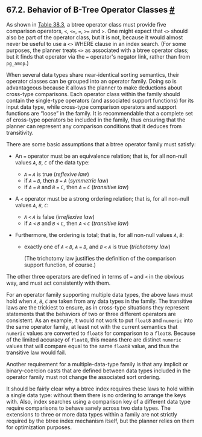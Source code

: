 ## 67.2. Behavior of B-Tree Operator Classes [#](#BTREE-BEHAVIOR)

As shown in [Table 38.3](xindex.html#XINDEX-BTREE-STRAT-TABLE "Table 38.3. B-Tree Strategies"), a btree operator class must provide five comparison operators, `<`, `<=`, `=`, `>=` and `>`. One might expect that `<>` should also be part of the operator class, but it is not, because it would almost never be useful to use a `<>` WHERE clause in an index search. (For some purposes, the planner treats `<>` as associated with a btree operator class; but it finds that operator via the `=` operator's negator link, rather than from `pg_amop`.)

When several data types share near-identical sorting semantics, their operator classes can be grouped into an operator family. Doing so is advantageous because it allows the planner to make deductions about cross-type comparisons. Each operator class within the family should contain the single-type operators (and associated support functions) for its input data type, while cross-type comparison operators and support functions are “loose” in the family. It is recommendable that a complete set of cross-type operators be included in the family, thus ensuring that the planner can represent any comparison conditions that it deduces from transitivity.

There are some basic assumptions that a btree operator family must satisfy:

* An `=` operator must be an equivalence relation; that is, for all non-null values *`A`*, *`B`*, *`C`* of the data type:

  * *`A`* `=` *`A`* is true (*reflexive law*)
  * if *`A`* `=` *`B`*, then *`B`* `=` *`A`* (*symmetric law*)
  * if *`A`* `=` *`B`* and *`B`* `=` *`C`*, then *`A`* `=` *`C`* (*transitive law*)

* A `<` operator must be a strong ordering relation; that is, for all non-null values *`A`*, *`B`*, *`C`*:

  * *`A`* `<` *`A`* is false (*irreflexive law*)
  * if *`A`* `<` *`B`* and *`B`* `<` *`C`*, then *`A`* `<` *`C`* (*transitive law*)

* Furthermore, the ordering is total; that is, for all non-null values *`A`*, *`B`*:

  * exactly one of *`A`* `<` *`B`*, *`A`* `=` *`B`*, and *`B`* `<` *`A`* is true (*trichotomy law*)

    (The trichotomy law justifies the definition of the comparison support function, of course.)

The other three operators are defined in terms of `=` and `<` in the obvious way, and must act consistently with them.

For an operator family supporting multiple data types, the above laws must hold when *`A`*, *`B`*, *`C`* are taken from any data types in the family. The transitive laws are the trickiest to ensure, as in cross-type situations they represent statements that the behaviors of two or three different operators are consistent. As an example, it would not work to put `float8` and `numeric` into the same operator family, at least not with the current semantics that `numeric` values are converted to `float8` for comparison to a `float8`. Because of the limited accuracy of `float8`, this means there are distinct `numeric` values that will compare equal to the same `float8` value, and thus the transitive law would fail.

Another requirement for a multiple-data-type family is that any implicit or binary-coercion casts that are defined between data types included in the operator family must not change the associated sort ordering.

It should be fairly clear why a btree index requires these laws to hold within a single data type: without them there is no ordering to arrange the keys with. Also, index searches using a comparison key of a different data type require comparisons to behave sanely across two data types. The extensions to three or more data types within a family are not strictly required by the btree index mechanism itself, but the planner relies on them for optimization purposes.